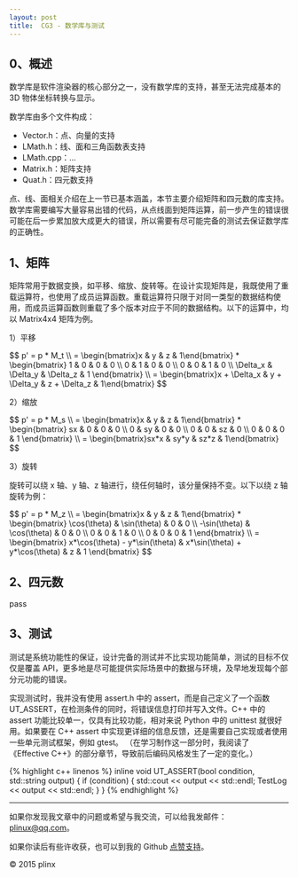 ```yaml
---
layout:	post
title:	CG3 - 数学库与测试
---
```


## 0、概述 ##

数学库是软件渲染器的核心部分之一，没有数学库的支持，甚至无法完成基本的 3D 物体坐标转换与显示。

数学库由多个文件构成：

- Vector.h：点、向量的支持
- LMath.h：线、面和三角函数表支持
- LMath.cpp：...
- Matrix.h：矩阵支持
- Quat.h：四元数支持

点、线、面相关介绍在上一节已基本涵盖，本节主要介绍矩阵和四元数的库支持。数学库需要编写大量容易出错的代码，从点线面到矩阵运算，前一步产生的错误很可能在后一步累加放大成更大的错误，所以需要有尽可能完备的测试去保证数学库的正确性。

## 1、矩阵 ##

矩阵常用于数据变换，如平移、缩放、旋转等。在设计实现矩阵是，我既使用了重载运算符，也使用了成员运算函数。重载运算符只限于对同一类型的数据结构使用，而成员运算函数则重载了多个版本对应于不同的数据结构。以下的运算中，均以 Matrix4x4 矩阵为例。

1）平移

<p>
$$
p' = p * M_t \\
= \begin{bmatrix}x & y & z & 1\end{bmatrix} *
\begin{bmatrix}
1 & 0 & 0 & 0 \\
0 & 1 & 0 & 0 \\
0 & 0 & 1 & 0 \\
\Delta_x & \Delta_y & \Delta_z & 1 
\end{bmatrix} \\
= \begin{bmatrix}x + \Delta_x & y + \Delta_y & z + \Delta_z & 1\end{bmatrix}
$$
</p>

2）缩放

<p>
$$
p' = p * M_s \\
= \begin{bmatrix}x & y & z & 1\end{bmatrix} *
\begin{bmatrix}
sx & 0 & 0 & 0 \\
0 & sy & 0 & 0 \\
0 & 0 & sz & 0 \\
0 & 0 & 0 & 1 
\end{bmatrix} \\
= \begin{bmatrix}sx*x & sy*y & sz*z & 1\end{bmatrix}
$$
</p>

3）旋转

旋转可以绕 x 轴、y 轴、z 轴进行，绕任何轴时，该分量保持不变。以下以绕 z 轴旋转为例：

<p>
$$
p' = p * M_z \\
= \begin{bmatrix}x & y & z & 1\end{bmatrix} *
\begin{bmatrix}
\cos(\theta) & \sin(\theta) & 0 & 0 \\
-\sin(\theta) & \cos(\theta) & 0 & 0 \\
0 & 0 & 1 & 0 \\
0 & 0 & 0 & 1
\end{bmatrix} \\
= \begin{bmatrix}
x*\cos(\theta) - y*\sin(\theta) & x*\sin(\theta) + y*\cos(\theta) & z & 1
\end{bmatrix}
$$
</p>

## 2、四元数 ##

pass

## 3、测试 ##

测试是系统功能性的保证，设计完备的测试并不比实现功能简单，测试的目标不仅仅是覆盖 API，更多地是尽可能提供实际场景中的数据与环境，及早地发现每个部分元功能的错误。

实现测试时，我并没有使用 assert.h 中的 assert，而是自己定义了一个函数 UT_ASSERT，在检测条件的同时，将错误信息打印并写入文件。C++ 中的 assert 功能比较单一，仅具有比较功能，相对来说 Python 中的 unittest 就很好用。如果要在 C++ assert 中实现更详细的信息反馈，还是需要自己实现或者使用一些单元测试框架，例如 gtest。
（在学习制作这一部分时，我阅读了《Effective C++》的部分章节，导致前后编码风格发生了一定的变化。）

{% highlight c++ linenos %}
inline void UT_ASSERT(bool condition, std::string output)
{
    if (condition)
    {
        std::cout << output << std::endl;
        TestLog << output << std::endl;
    }
}
{% endhighlight %}

----------

如果你发现我文章中的问题或希望与我交流，可以给我发邮件：[plinux@qq.com](mailto:plinux@qq.com)。

如果你读后有些许收获，也可以到我的 Github [点赞支持](https://github.com/plinx)。

&copy; 2015 plinx

